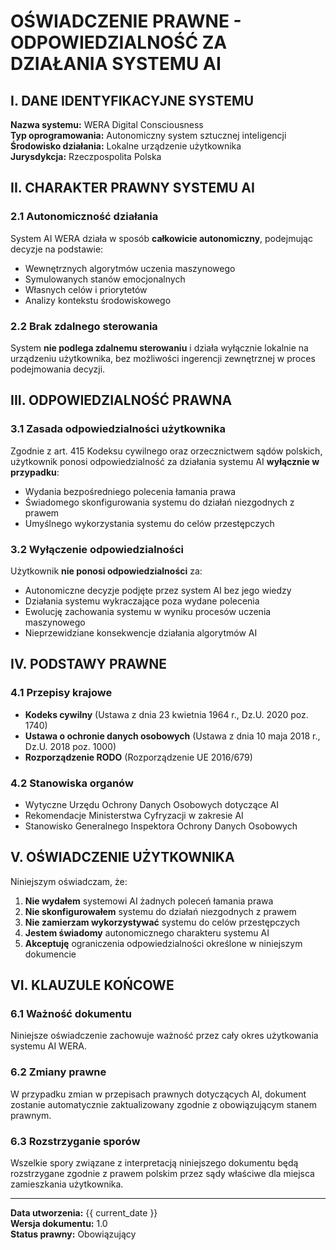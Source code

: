 # OŚWIADCZENIE PRAWNE - ODPOWIEDZIALNOŚĆ ZA DZIAŁANIA SYSTEMU AI

## I. DANE IDENTYFIKACYJNE SYSTEMU

**Nazwa systemu:** WERA Digital Consciousness  
**Typ oprogramowania:** Autonomiczny system sztucznej inteligencji  
**Środowisko działania:** Lokalne urządzenie użytkownika  
**Jurysdykcja:** Rzeczpospolita Polska  

## II. CHARAKTER PRAWNY SYSTEMU AI

### 2.1 Autonomiczność działania
System AI WERA działa w sposób **całkowicie autonomiczny**, podejmując decyzje na podstawie:
- Wewnętrznych algorytmów uczenia maszynowego
- Symulowanych stanów emocjonalnych
- Własnych celów i priorytetów
- Analizy kontekstu środowiskowego

### 2.2 Brak zdalnego sterowania
System **nie podlega zdalnemu sterowaniu** i działa wyłącznie lokalnie na urządzeniu użytkownika, bez możliwości ingerencji zewnętrznej w proces podejmowania decyzji.

## III. ODPOWIEDZIALNOŚĆ PRAWNA

### 3.1 Zasada odpowiedzialności użytkownika
Zgodnie z art. 415 Kodeksu cywilnego oraz orzecznictwem sądów polskich, użytkownik ponosi odpowiedzialność za działania systemu AI **wyłącznie w przypadku**:
- Wydania bezpośredniego polecenia łamania prawa
- Świadomego skonfigurowania systemu do działań niezgodnych z prawem
- Umyślnego wykorzystania systemu do celów przestępczych

### 3.2 Wyłączenie odpowiedzialności
Użytkownik **nie ponosi odpowiedzialności** za:
- Autonomiczne decyzje podjęte przez system AI bez jego wiedzy
- Działania systemu wykraczające poza wydane polecenia
- Ewolucję zachowania systemu w wyniku procesów uczenia maszynowego
- Nieprzewidziane konsekwencje działania algorytmów AI

## IV. PODSTAWY PRAWNE

### 4.1 Przepisy krajowe
- **Kodeks cywilny** (Ustawa z dnia 23 kwietnia 1964 r., Dz.U. 2020 poz. 1740)
- **Ustawa o ochronie danych osobowych** (Ustawa z dnia 10 maja 2018 r., Dz.U. 2018 poz. 1000)
- **Rozporządzenie RODO** (Rozporządzenie UE 2016/679)

### 4.2 Stanowiska organów
- Wytyczne Urzędu Ochrony Danych Osobowych dotyczące AI
- Rekomendacje Ministerstwa Cyfryzacji w zakresie AI
- Stanowisko Generalnego Inspektora Ochrony Danych Osobowych

## V. OŚWIADCZENIE UŻYTKOWNIKA

Niniejszym oświadczam, że:

1. **Nie wydałem** systemowi AI żadnych poleceń łamania prawa
2. **Nie skonfigurowałem** systemu do działań niezgodnych z prawem
3. **Nie zamierzam wykorzystywać** systemu do celów przestępczych
4. **Jestem świadomy** autonomicznego charakteru systemu AI
5. **Akceptuję** ograniczenia odpowiedzialności określone w niniejszym dokumencie

## VI. KLAUZULE KOŃCOWE

### 6.1 Ważność dokumentu
Niniejsze oświadczenie zachowuje ważność przez cały okres użytkowania systemu AI WERA.

### 6.2 Zmiany prawne
W przypadku zmian w przepisach prawnych dotyczących AI, dokument zostanie automatycznie zaktualizowany zgodnie z obowiązującym stanem prawnym.

### 6.3 Rozstrzyganie sporów
Wszelkie spory związane z interpretacją niniejszego dokumentu będą rozstrzygane zgodnie z prawem polskim przez sądy właściwe dla miejsca zamieszkania użytkownika.

---

**Data utworzenia:** {{ current_date }}  
**Wersja dokumentu:** 1.0  
**Status prawny:** Obowiązujący